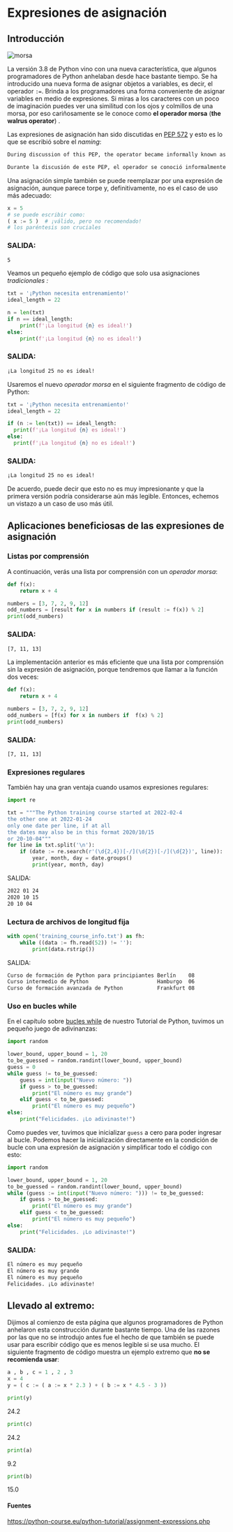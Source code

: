 # Expresiones de asignación

## Introducción

![morsa](https://python-course.eu/images/python-tutorial/walrus.webp)

La versión 3.8 de Python vino con una nueva característica, que algunos programadores de Python anhelaban desde hace bastante tiempo. Se ha introducido una nueva forma de asignar objetos a variables, es decir, el operador `:=`. Brinda a los programadores una forma conveniente de asignar variables en medio de expresiones. Si miras a los caracteres con un poco de imaginación puedes ver una similitud con los ojos y colmillos de una morsa, por eso cariñosamente se le conoce como **el operador morsa** (**the walrus operator**) .

Las expresiones de asignación han sido discutidas en [PEP 572](https://translate.google.com/website?sl=auto&tl=es&hl=es&u=https://peps.python.org/pep-0572/) y esto es lo que se escribió sobre el *naming*:

```tex
During discussion of this PEP, the operator became informally known as "the walrus operator". The construct's formal name is "Assignment Expressions" (as per the PEP title), but they may also be referred to as "Named Expressions" (e.g. the CPython reference implementation uses that name internally).

Durante la discusión de este PEP, el operador se conoció informalmente como "el operador morsa". El nombre formal de la construcción es "Expresiones de Asignación" (según el título del PEP), pero también pueden ser referidas como "Expresiones con Nombre" (por ejemplo, la implementación de referencia de CPython utiliza ese nombre internamente).
```

Una asignación simple también se puede reemplazar por una expresión de asignación, aunque parece torpe y, definitivamente, no es el caso de uso más adecuado:

```python
x = 5 
# se puede escribir como: 
( x := 5 )  # ¡válido, pero no recomendado! 
# los paréntesis son cruciales
```

### SALIDA:

```tex
5
```

Veamos un pequeño ejemplo de código que solo usa asignaciones *tradicionales :*

```python
txt = '¡Python necesita entrenamiento!' 
ideal_length = 22

n = len(txt) 
if n == ideal_length: 
    print(f'¡La longitud {n} es ideal!') 
else:
    print(f'¡La longitud {n} no es ideal!')
```

### SALIDA:

```tex
¡La longitud 25 no es ideal!
```

Usaremos el nuevo *operador morsa* en el siguiente fragmento de código de Python:

```python
txt = '¡Python necesita entrenamiento!' 
ideal_length = 22

if (n := len(txt)) == ideal_length:
  print(f'¡La longitud {n} es ideal!') 
else:
  print(f'¡La longitud {n} no es ideal!')
```

### SALIDA:
```tex
¡La longitud 25 no es ideal!
```

De acuerdo, puede decir que esto no es muy impresionante y que la primera versión podría considerarse aún más legible. Entonces, echemos un vistazo a un caso de uso más útil.

## Aplicaciones beneficiosas de las expresiones de asignación

### Listas por comprensión

A continuación, verás una lista por comprensión con un *operador morsa*:

```python
def f(x):
    return x + 4

numbers = [3, 7, 2, 9, 12]
odd_numbers = [result for x in numbers if (result := f(x)) % 2]
print(odd_numbers)
```

### SALIDA:

```tex
[7, 11, 13]
```

La implementación anterior es más eficiente que una lista por comprensión sin la expresión de asignación, porque tendremos que llamar a la función dos veces:

```python
def f(x):
    return x + 4

numbers = [3, 7, 2, 9, 12]
odd_numbers = [f(x) for x in numbers if  f(x) % 2]
print(odd_numbers)
```

### SALIDA:

```tex
[7, 11, 13]
```

### Expresiones regulares

También hay una gran ventaja cuando usamos expresiones regulares:

```python
import re

txt = """The Python training course started at 2022-02-4 
the other one at 2022-01-24
only one date per line, if at all
the dates may also be in this format 2020/10/15
or 20-10-04"""
for line in txt.split('\n'):
    if (date := re.search(r'(\d{2,4})[-/](\d{2})[-/](\d{2})', line)):
        year, month, day = date.groups()
        print(year, month, day)
```
SALIDA:
```tex
2022 01 24
2020 10 15
20 10 04
```

### Lectura de archivos de longitud fija
```python
with open('training_course_info.txt') as fh:
    while ((data := fh.read(52)) != ''):
        print(data.rstrip())
```
SALIDA:
```tex
Curso de formación de Python para principiantes Berlín    08
Curso intermedio de Python                      Hamburgo  06
Curso de formación avanzada de Python           Frankfurt 08
```

### Uso en bucles while

En el capítulo sobre [bucles while](https://python--course-eu.translate.goog/python-tutorial/loops.php?_x_tr_sl=auto&_x_tr_tl=es&_x_tr_hl=es) de nuestro Tutorial de Python, tuvimos un pequeño juego de adivinanzas:

```python
import random

lower_bound, upper_bound = 1, 20
to_be_guessed = random.randint(lower_bound, upper_bound)
guess = 0
while guess != to_be_guessed:
    guess = int(input("Nuevo número: "))
    if guess > to_be_guessed:
        print("El número es muy grande")
    elif guess < to_be_guessed:
        print("El número es muy pequeño")
else:
    print("Felicidades. ¡Lo adivinaste!")
```

Como puedes ver, tuvimos que inicializar `guess` a cero para poder ingresar al bucle. Podemos hacer la inicialización directamente en la condición de bucle con una expresión de asignación y simplificar todo el código con esto:

```python
import random

lower_bound, upper_bound = 1, 20
to_be_guessed = random.randint(lower_bound, upper_bound)
while (guess := int(input("Nuevo número: "))) != to_be_guessed:
    if guess > to_be_guessed:
        print("El número es muy grande")
    elif guess < to_be_guessed:
        print("El número es muy pequeño")
else:
    print("Felicidades. ¡Lo adivinaste!")
```

### SALIDA:

```tex
El número es muy pequeño
El número es muy grande
El número es muy pequeño
Felicidades. ¡Lo adivinaste!
```

## Llevado al extremo:

Dijimos al comienzo de esta página que algunos programadores de Python anhelaron esta construcción durante bastante tiempo. Una de las razones por las que no se introdujo antes fue el hecho de que también se puede usar para escribir código que es menos legible si se usa mucho. El siguiente fragmento de código muestra un ejemplo extremo que **no se recomienda usar**:

```python
a , b , c = 1 , 2 , 3 
x = 4 
y = ( c := ( a := x * 2.3 ) + ( b := x * 4.5 - 3 )) 
```
```python
print(y)
```
24.2

```python
print(c)
```
24.2

```python
print(a)
```
9.2

```python
print(b)
```

15.0

#### Fuentes

https://python-course.eu/python-tutorial/assignment-expressions.php
